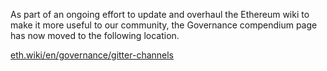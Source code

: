 As part of an ongoing effort to update and overhaul the Ethereum wiki to make it more useful to our community, the Governance compendium page has now moved to the following location.

[eth.wiki/en/governance/gitter-channels](https://eth.wiki/en/governance/gitter-channels)
